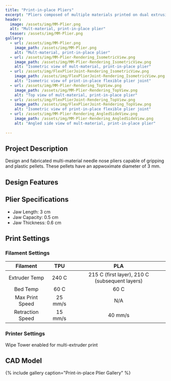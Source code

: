 ```yaml
---
title: "Print-in-place Pliers"
excerpt: "Pliers composed of multiple materials printed on dual extrusion printer"
header:
  image: /assets/img/MM-Plier.png
  alt: "Mult-material, print-in-place plier"
  teaser: /assets/img/MM-Plier.png
gallery:
  - url: /assets/img/MM-Plier.png
    image_path: /assets/img/MM-Plier.png
    alt: "Mult-material, print-in-place plier"
  - url: /assets/img/MM-Plier-Rendering_IsometricView.png
    image_path: /assets/img/MM-Plier-Rendering_IsometricView.png
    alt: "Isometric view of mult-material, print-in-place plier"
  - url: /assets/img/FlexPlierJoint-Rendering_IsometricView.png
    image_path: /assets/img/FlexPlierJoint-Rendering_IsometricView.png
    alt: "Isometric view of print-in-place flexible plier joint"
  - url: /assets/img/MM-Plier-Rendering_TopView.png
    image_path: /assets/img/MM-Plier-Rendering_TopView.png
    alt: "Top view of mult-material, print-in-place plier"
  - url: /assets/img/FlexPlierJoint-Rendering_TopView.png
    image_path: /assets/img/FlexPlierJoint-Rendering_TopView.png
    alt: "Isometric view of print-in-place flexible plier joint"
  - url: /assets/img/MM-Plier-Rendering_AngledSideView.png
    image_path: /assets/img/MM-Plier-Rendering_AngledSideView.png
    alt: "Angled side view of mult-material, print-in-place plier"
   
---
```

## Project Description
   Design and fabricated multi-material needle nose pliers capable of gripping and plastic pellets. These pellets have an appwoximate diameter of 3 mm.
## Design Features

## Plier Specifications
* Jaw Length: 3 cm
* Jaw Capacity: 0.5 cm
* Jaw Thickness: 0.6 cm

## Print Settings
### Filament Settings

| Filament | TPU | PLA |
| :---: | :---: | :---: |
| Extruder Temp | 240 C | 215 C (first layer), 210 C (subsequent layers) |
| Bed Temp | 60 C | 60 C |
| Max Print Speed | 25 mm/s | N/A |
| Retraction Speed | 15 mm/s | 40 mm/s |

### Printer Settings
  Wipe Tower enabled for multi-extruder print

## CAD Model

{% include gallery caption="Print-in-place Plier Gallery" %}
